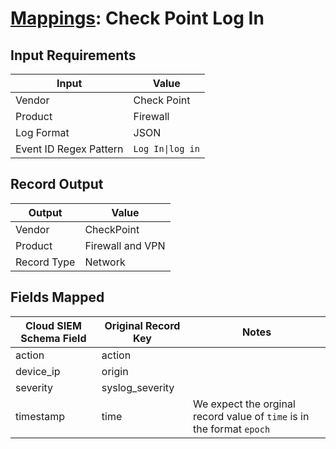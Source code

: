 # [Mappings](README.md): Check Point Log In

## Input Requirements

|Input|Value|
|-----|-----|
|Vendor|Check Point|
|Product|Firewall|
|Log Format|JSON|
|Event ID Regex Pattern|`Log In\|log in`|

## Record Output

|Output|Value|
|------|-----|
|Vendor|CheckPoint|
|Product|Firewall and VPN|
|Record Type|Network|

## Fields Mapped

|Cloud SIEM Schema Field|Original Record Key|Notes|
|-----------------------|-------------------|-----|
|action|action||
|device_ip|origin||
|severity|syslog_severity||
|timestamp|time|We expect the orginal record value of `time` is in the format `epoch`|

